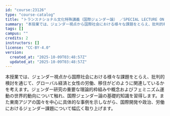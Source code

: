 ```yaml
---
id: "course:23126"
type: "course-catalog"
title: "トランスナショナル文化特殊講義（国際ジェンダー論） ／SPECIAL LECTURE ON TRANSNATIONAL STUDIES"
summary: "本授業では、ジェンダー視点から国際社会における様々な課題をとらえ、批判的検討を通じて、グローバル経済と女性の労働、移住がどのように関連しているかを考えます。ジェンダー研究の重要な理論的枠組みや概念およびフェミニズム運動の世界的動向について触…"
tags: []
campus: ""
credits: 2
instructors: []
license: "CC-BY-4.0"
version:
  created_at: "2025-10-09T03:48:57Z"
  updated_at: "2025-10-09T03:48:57Z"
---
```

本授業では、ジェンダー視点から国際社会における様々な課題をとらえ、批判的検討を通じて、グローバル経済と女性の労働、移住がどのように関連しているかを考えます。ジェンダー研究の重要な理論的枠組みや概念およびフェミニズム運動の世界的動向について触れ、国際ジェンダー論の基礎的知識を習得します。また東南アジアの国々を中心に具体的な事例を示しながら、国際開発や政治、労働におけるジェンダー課題について幅広く取り上げます。
